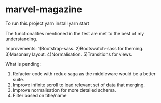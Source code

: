 # marvel-magazine
To run this project
yarn install
yarn start

The functionalities mentioned in the test are met to the best of my understanding. 

Improvements:
1)Bootstrap-sass.
2)Bootswatch-sass for theming.
3)Masonary layout.
4)Normalisation.
5)Transitions for views.


What is pending:
1) Refactor code with redux-saga as the middleware would be a better suite.
2) Improve infinite scroll to load relevant set of data that merging.
3) Improve normalisation for more detailed schema.
4) Filter based on title/name

